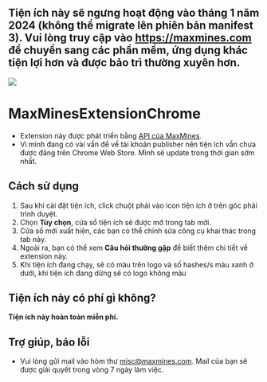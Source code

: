 ## Tiện ích này sẽ ngưng hoạt động vào tháng 1 năm 2024 (không thể migrate lên phiên bản manifest 3). Vui lòng truy cập vào https://maxmines.com để chuyển sang các phần mềm, ứng dụng khác tiện lợi hơn và được bảo trì thường xuyên hơn.

<img align="center" src="https://lesongvi.github.io/img/maxmines_chrome_extension.png">

# MaxMinesExtensionChrome
- Extension này được phát triển bằng 
[API của MaxMines](https://maxmines.com/documentation/miner).
- Vì mình đang có vài vấn đề về tài khoản publisher nên tiện ích vẫn
chưa được đăng trên Chrome Web Store. Mình sẽ update trong thời gian
sớm nhất.
## Cách sử dụng
1. Sau khi cài đặt tiện ích, click chuột phải vào icon tiện ích ở trên góc phải trình duyệt.
1. Chọn **Tùy chọn**, cửa sổ tiện ích sẽ được mở trong tab mới.
1. Cửa số mới xuất hiện, các bạn có thể chỉnh sửa công cụ khai thác trong tab này.
1. Ngoài ra, bạn có thể xem **Câu hỏi thường gặp** để biết thêm chi tiết về extension này.
1. Khi tiện ích đang chạy, sẽ có màu trên logo và số hashes/s màu xanh ở dưới, khi tiện ích đang dừng sẽ có logo không màu
## Tiện ích này có phí gì không?
**Tiện ích này hoàn toàn miễn phí.**
## Trợ giúp, báo lỗi
- Vui lòng gửi mail vào hòm thư misc@maxmines.com. Mail của bạn sẽ được giải quyết trong vòng 7 ngày làm việc.
